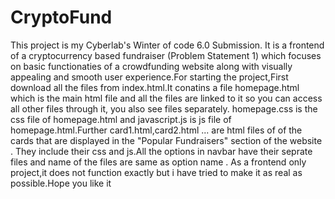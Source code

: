 # CryptoFund

This project is my  Cyberlab's Winter of code 6.0 Submission. It is a frontend of a cryptocurrency based fundraiser (Problem Statement 1) which focuses on basic functionaties of a crowdfunding website along with visually appealing and smooth user experience.For starting the project,First download all the files from index.html.It conatins a file homepage.html which is the main html file and all the files are linked to it so you can access all other files through it, you also see files separately. homepage.css is the css file of homepage.html and javascript.js is js file of homepage.html.Further card1.html,card2.html ... are html files of of the cards that are displayed in the "Popular Fundraisers" section of the website . They include their css and js.All the options in navbar have their seprate files and name of the files are same  as option name . As a frontend only project,it does not function exactly but i have tried to make it as real as possible.Hope you like it 
